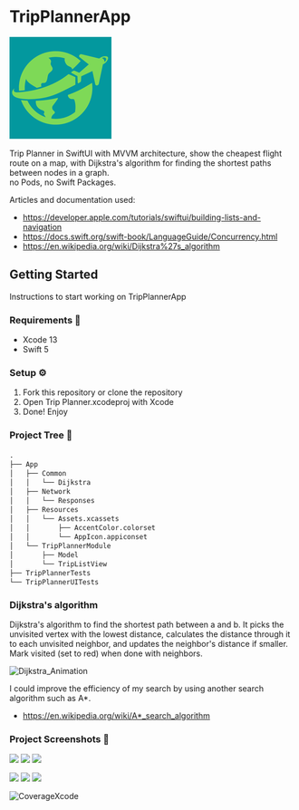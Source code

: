 # TripPlannerApp
![icon](https://raw.githubusercontent.com/mattiaa95/TripPlannerApp/main/App/Resources/Assets.xcassets/AppIcon.appiconset/180.png)
   
Trip Planner in SwiftUI with MVVM architecture, show the cheapest flight route on a​ map, with Dijkstra's algorithm for finding the shortest paths between nodes in a graph.    
no Pods, no Swift Packages.

Articles and documentation used:
- https://developer.apple.com/tutorials/swiftui/building-lists-and-navigation
- https://docs.swift.org/swift-book/LanguageGuide/Concurrency.html
- https://en.wikipedia.org/wiki/Dijkstra%27s_algorithm


## Getting Started

Instructions to start working on TripPlannerApp

### Requirements 🚧

- Xcode 13
- Swift 5

### Setup ⚙

1. Fork this repository or clone the repository
2. Open Trip Planner.xcodeproj with Xcode
3. Done! Enjoy

### Project Tree 📁

```
.
├── App
│   ├── Common
│   │   └── Dijkstra
│   ├── Network
│   │   └── Responses
│   ├── Resources
│   │   └── Assets.xcassets
│   │       ├── AccentColor.colorset
│   │       └── AppIcon.appiconset
│   └── TripPlannerModule
│       ├── Model
│       └── TripListView
├── TripPlannerTests
└── TripPlannerUITests
```

### Dijkstra's algorithm

Dijkstra's algorithm to find the shortest path between a and b. It picks the unvisited vertex with the lowest distance, calculates the distance through it to each unvisited neighbor, and updates the neighbor's distance if smaller. Mark visited (set to red) when done with neighbors.

![Dijkstra_Animation](https://upload.wikimedia.org/wikipedia/commons/5/57/Dijkstra_Animation.gif)

I could improve the efficiency of my search by using another search algorithm such as A*.  

- https://en.wikipedia.org/wiki/A*_search_algorithm

### Project Screenshots 📱
<img src="https://user-images.githubusercontent.com/11006805/186458277-1fbfabaf-1eea-49d9-b20e-a1a88dd1c832.png" width="150">  <img src="https://user-images.githubusercontent.com/11006805/186458293-2fc3ca70-fb6f-4232-9c25-301c8b01e8a2.png" width="150"> <img src="https://user-images.githubusercontent.com/11006805/186458305-aa994ef6-caae-4943-9ae8-8d27f60d26a1.png" width="150">

<img src="https://user-images.githubusercontent.com/11006805/186458289-7e412cb0-0703-426b-bfbc-75f6a6c43aa5.png" width="150"> <img src="https://user-images.githubusercontent.com/11006805/186458296-984b4259-c4fa-4d69-a81b-18c1fe9baaf5.png" width="150"> <img src="https://user-images.githubusercontent.com/11006805/186458299-4bcc5b7e-4f0a-4d65-a242-7890317c041c.png" width="150">

![CoverageXcode](https://user-images.githubusercontent.com/11006805/186459343-d81f55c5-72c9-4c24-aa98-df348e8b3bb3.png)
